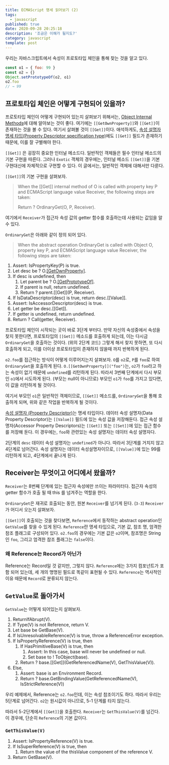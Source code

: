 ```yaml
---
title: ECMAScript 명세 읽어보기 (2)
tags:
  - javascript
published: true
date: 2020-09-28 20:25:18
description: '조금은 이해가 될지도?'
category: javascript
template: post
---
```


우리는 자바스크립트에서 속성이 프로토타입 체인을 통해 찾는 것을 알고 있다.

```javascript
const o1 = { foo: 99 }
const o2 = {}
Object.setPrototypeOf(o2, o1)
o2.foo
// → 99
```

## 프로토타입 체인은 어떻게 구현되어 있을까?

프로토타입 체인이 어떻게 구현되어 있는지 살펴보기 위해서는, [Object Internal Methods](https://tc39.es/ecma262/#sec-object-internal-methods-and-internal-slots)에 대해 알아보는 것이 좋다. 여기에는 `[[GetOwnProperty]]`와 `[[Get]]`이 존재하는 것을 볼 수 있다. 여기서 살펴볼 것이 `[[Get]]`이다. 애석하게도, [속성 설명자 명세 타입(Property Descriptor specification type)](https://tc39.es/ecma262/#sec-property-descriptor-specification-type)에도 `[[Get]]` 필드가 존재하기 때문에, 이를 잘 구별해야 한다.

`[[Get]]` 은 굉장히 중요한 인터널 메소드다. 일반적인 객체들은 필수 인터널 메소드의 기본 구현을 따른다. 그러나 `Exotic` 객체의 경우에는, 인터널 메소드 `[[Get]]`을 기본 구현대신에 자체적으로 구현할 수 있다. 이 글에서는, 일반적인 객체에 대해서만 다룬다.

`[[Get]]`의 기본 구현을 살펴보자.

> When the [[Get]] internal method of O is called with property key P and ECMAScript language value Receiver, the following steps are taken:
>
> Return ? OrdinaryGet(O, P, Receiver).

여기에서 `Receiver`가 접근자 속성 값의 getter 함수를 호출하는데 사용되는 값임을 알 수 있다.

`OrdinaryGet`은 아래와 같이 정의 되어 있다.

> When the abstract operation OrdinaryGet is called with Object O, property key P, and ECMAScript language value Receiver, the following steps are taken:

1. Assert: IsPropertyKey(P) is true.
2. Let desc be ? O.[[GetOwnProperty]](P).
3. If desc is undefined, then
   1. Let parent be ? O.[[GetPrototypeOf]]().
   2. If parent is null, return undefined.
   3. Return ? parent.[[Get]](P, Receiver).
4. If IsDataDescriptor(desc) is true, return desc.[[Value]].
5. Assert: IsAccessorDescriptor(desc) is true.
6. Let getter be desc.[[Get]].
7. If getter is undefined, return undefined.
8. Return ? Call(getter, Receiver).

프로토타입 체인이 시작되는 곳이 바로 3단계 부터다. 만약 자신의 속성중에서 속성을 찾지 못한다면, 프로토타입의 `[[Get]]` 메소드를 호출하게 되는데, 이는 다시금 `OrdinaryGet`을 호출하는 것이다. (위의 2단계 코드) 그렇게 해서 찾지 못하면, 또 다시 호출하게 되고, 이를 더이상 프로토타입이 존재하지 않을때 까지 반복하게 된다.

`o2.foo`를 접근하는 방식이 어떻게 이루어지는지 살펴보자. `O`를 `o2`로, `P`를 `foo`로 하여 `OrdinaryGet`을 호출하게 된다. `O.[[GetOwnProperty]]("foo")`는, `o2`가 `foo`라고 하는 속성이 없기 때문에 `undefined`를 리턴하게 된다. 따라서 3번째 단계에서 다시 부모인 `o1`에서 시도하게 된다. (부모는 null이 아니므로) 부모인 `o1`가 `foo`를 가지고 있다면, 이 값을 리턴하게 될 것이다.

여기서 부모인 `o1`은 일반적인 객체이므로, `[[Get]]` 메소드를, `OrdinaryGet`을 통해 호출하게 되며, 위와 같은 작업을 반복하게 될 것이다.

[속성 설명자 (Property Descriptor)](https://tc39.es/ecma262/#sec-property-descriptor-specification-type)는 명세 타입이다. 데이터 속성 설명자(Data Property Descriptor)는 `[[Value]]` 필드에 있는 속성 값을 저장해둔다. 접근 속성 설명자(Accessor Property Descriptors)는 `[[Get]]` 또는 `[[Set]]`에 있는 접근 함수를 저장해 둔다. 이 경우에는, `foo`와 관련있는 속성 설명자는 데이터 속성 설명자다.

2단계의 `desc` 데이터 속성 설명자는 `undefined`가 아니다. 따라서 3단계를 거치지 않고 4단계로 넘어간다. 속성 설명자는 데이터 속성설명자이므로, `[[Value]]`에 있는 99를 리턴하게 되고, 4단계에서 끝나게 된다.

## Receiver는 무엇이고 어디에서 왔을까?

`Receiver`는 8번째 단계에 있는 접근자 속성에만 쓰이는 파라미터다. 접근자 속성의 getter 함수가 호출 될 때 this 를 넘겨주는 역할을 한다.

`OrdinaryGet`은 재귀로 호출되는 동안, 원본 `Receiver`를 넘기게 된다. (`3-3`) `Receiver`가 어디서 오는지 살펴보자.

`[[Get]]`이 호출되는 것을 찾다보면, `Reference`에서 동작하는 abstract operation인 `GetValue`를 찾을 수 있게 된다. `Reference`란 명세 타입으로, 기본 값, 참조 명, 엄격한 참조 플래그로 구성되어 있다. `o2.foo`의 경우에는 기본 값은 `o2`이며, 참조명은 String인 `foo`, 그리고 엄격한 참조 플래그는 `false`이다.

### 왜 Reference는 Record가 아닌가

Reference는 Record일 것 같지만, 그렇지 않다. `Reference`에는 3가지 컴포넌트가 포함 되어 있는데, 세 개의 명명된 필드로 똑같이 표현될 수 있다. `Reference`는 역사적인 이유 때문에 `Record`로 분류되지 않는다.

## `GetValue`로 돌아가서

`GetValue`는 어떻게 되어있는지 살펴보자.

1. ReturnIfAbrupt(V).
2. If Type(V) is not Reference, return V.
3. Let base be GetBase(V).
4. If IsUnresolvableReference(V) is true, throw a ReferenceError exception.
5. If IsPropertyReference(V) is true, then
   1. If HasPrimitiveBase(V) is true, then
      1. Assert: In this case, base will never be undefined or null.
      2. Set base to ! ToObject(base).
   2. Return ? base.[[Get]](GetReferencedName(V), GetThisValue(V)).
6. Else,
   1. Assert: base is an Environment Record.
   2. Return ? base.GetBindingValue(GetReferencedName(V), IsStrictReference(V))

우리 예제에서, Reference는 `o2.foo`인데, 이는 속성 참조이기도 하다. 따라서 우리는 5단계로 넘어간다. `o2`는 원시값이 아니므로, 5-1 단계를 타지 않는다.

따라서 5-2단계에서 `[[Get]]`을 호출한다. `Receiver`는 `GetThisValue(V)`를 넘긴다. 이 경우에, 단순히 `Reference`의 기본 값이다.

### `GetThisValue(V)`

1. Assert: IsPropertyReference(V) is true.
2. If IsSuperReference(V) is true, then
   1. Return the value of the thisValue component of the reference V.
3. Return GetBase(V).